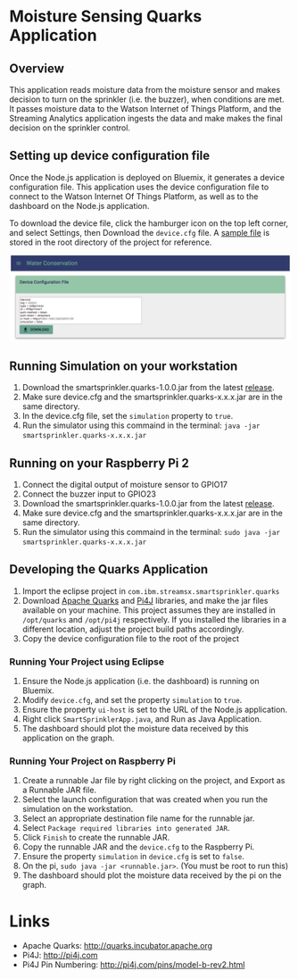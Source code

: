 # Moisture Sensing Quarks Application

## Overview

This application reads moisture data from the moisture sensor and makes decision to turn on the sprinkler (i.e. the buzzer), when conditions are met.  It passes moisture data to the Watson Internet of Things Platform, and the Streaming Analytics application ingests the data and make makes the final decision on the sprinkler control.

## Setting up device configuration file

Once the Node.js application is deployed on Bluemix, it generates a device configuration file.  This application uses the device configuration file to connect to the Watson Internet Of Things Platform, as well as to the dashboard on the Node.js application.

To download the device file, click the hamburger icon on the top left corner, and select Settings, then Download the `device.cfg` file.  A [sample file](device.cfg) is stored in the root directory of the project for reference.

![Water Conservation Device Config](../readmeImg/water_conservation_devicecfg.png)

## Running Simulation on your workstation

1.  Download the smartsprinkler.quarks-1.0.0.jar from the latest [release](https://github.com/IBMStreams/streamsx.waterConservation.starterKit/releases).
1.  Make sure device.cfg and the smartsprinkler.quarks-x.x.x.jar are in the same directory.
1.  In the device.cfg file, set the `simulation` property to `true`.
1.  Run the simulator using this commaind in the terminal:  `java -jar smartsprinkler.quarks-x.x.x.jar`

## Running on your Raspberry Pi 2
1.  Connect the digital output of moisture sensor to GPIO17
1.  Connect the buzzer input to GPIO23
1.  Download the smartsprinkler.quarks-1.0.0.jar from the latest [release](https://github.com/IBMStreams/streamsx.waterConservation.starterKit/releases).
1.  Make sure device.cfg and the smartsprinkler.quarks-x.x.x.jar are in the same directory.
1.  Run the simulator using this commaind in the terminal:  `sudo java -jar smartsprinkler.quarks-x.x.x.jar`

## Developing the Quarks Application

1. Import the eclipse project in `com.ibm.streamsx.smartsprinkler.quarks`
1. Download [Apache Quarks][1] and [Pi4J][2] libraries, and make the jar files available on your machine.  This project assumes they are installed in `/opt/quarks` and `/opt/pi4j` respectively.  If you installed the libraries in a different location, adjust the project build paths accordingly.
1. Copy the device configuration file to the root of the project

### Running Your Project using Eclipse

1. Ensure the Node.js application (i.e. the dashboard) is running on Bluemix.
1. Modify `device.cfg`, and set the property `simulation` to `true`.
1. Ensure the property `ui-host` is set to the URL of the Node.js application.
1. Right click `SmartSprinklerApp.java`, and Run as Java Application.
1. The dashboard should plot the moisture data received by this application on the graph.

### Running Your Project on Raspberry Pi

1. Create a runnable Jar file by right clicking on the project, and Export as a Runnable JAR file.
1. Select the launch configuration that was created when you run the simulation on the workstation.
1. Select an appropriate destination file name for the runnable jar.
1. Select `Package required libraries into generated JAR`.
1. Click `Finish` to create the runnable JAR.
1. Copy the runnable JAR and the `device.cfg` to the Raspberry Pi.
1. Ensure the property `simulation` in `device.cfg` is set to `false`.
1. On the pi, `sudo java -jar <runnable.jar>`. (You must be root to run this)
1. The dashboard should plot the moisture data received by the pi on the graph.

# Links
* Apache Quarks: http://quarks.incubator.apache.org
* Pi4J: http://pi4j.com
* Pi4J Pin Numbering: http://pi4j.com/pins/model-b-rev2.html

[1]: http://quarks.incubator.apache.org
[2]: http://pi4j.com
